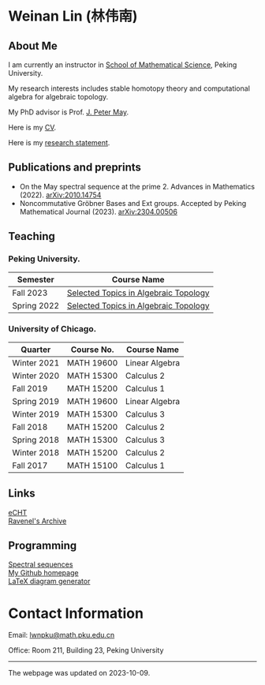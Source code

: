 # Weinan Lin (林伟南)
## About Me
I am currently an instructor in [School of Mathematical Science](http://english.math.pku.edu.cn/), Peking University.

My research interests includes stable homotopy theory and computational algebra for algebraic topology.

My PhD advisor is Prof. [J. Peter May](http://www.math.uchicago.edu/~may/).

Here is my [CV](./assets/pdf/CV_Weinan_Lin.pdf).

Here is my [research statement](./assets/pdf/Research_Statement.pdf).

## Publications and preprints
* On the May spectral sequence at the prime 2. Advances in Mathematics (2022). [arXiv:2010.14754](https://arxiv.org/abs/2010.14754)
* Noncommutative Gröbner Bases and Ext groups. Accepted by Peking Mathematical Journal (2023). [arXiv:2304.00506](https://arxiv.org/abs/2304.00506)

## Teaching
### Peking University.

| Semester | Course Name |
|---|---|
| Fall 2023 | [Selected Topics in Algebraic Topology](./assets/2023Fall/index.html) |
| Spring 2022 | [Selected Topics in Algebraic Topology](./assets/2022Spring/index.html) |

### University of Chicago.

| Quarter | Course No. | Course Name |
|---|---|---|
| Winter 2021 | MATH 19600 | Linear Algebra |
| Winter 2020| MATH 15300 | Calculus 2 |
| Fall 2019 | MATH 15200 | Calculus 1 |
| Spring 2019 | MATH 19600 | Linear Algebra |
| Winter 2019 | MATH 15300 | Calculus 3 |
| Fall 2018 | MATH 15200 | Calculus 2 |
| Spring 2018 | MATH 15300 | Calculus 3 |
| Winter 2018 | MATH 15200 | Calculus 2 |
| Fall 2017 | MATH 15100 | Calculus 1 |


## Links
[eCHT](https://s.wayne.edu/echt/)<br>
[Ravenel's Archive](https://people.math.rochester.edu/faculty/doug/papers.html)<br>

## Programming
[Spectral sequences](./ss/index.html)<br>
[My Github homepage](https://github.com/WayneLin92)<br>
[LaTeX diagram generator](./programs/tex_diagrams/index.html)

# Contact Information
Email: lwnpku@math.pku.edu.cn

Office: Room 211, Building 23, Peking University


---
The webpage was updated on 2023-10-09.